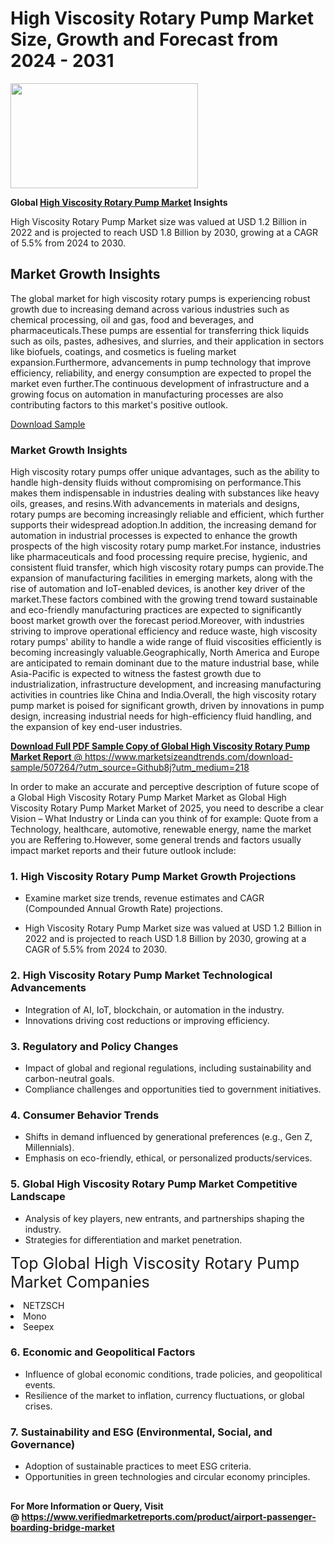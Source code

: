 <H1>High Viscosity Rotary Pump Market Size, Growth and Forecast from 2024 - 2031</H1><img class="aligncenter size-medium wp-image-584254" src="https://thirdeyenews.in/wp-content/uploads/2024/09/Global-Market-Research-300x168.jpeg" alt="" width="300" height="168" /><p><strong>Global&nbsp;<a href="https://www.marketsizeandtrends.com/download-sample/507264/?utm_source=Github8j?utm_medium=218">High Viscosity Rotary Pump Market</a> Insights</strong></p><p>High Viscosity Rotary Pump Market size was valued at USD 1.2 Billion in 2022 and is projected to reach USD 1.8 Billion by 2030, growing at a CAGR of 5.5% from 2024 to 2030.</p><p><h2>Market Growth Insights</h2> <p>The global market for high viscosity rotary pumps is experiencing robust growth due to increasing demand across various industries such as chemical processing, oil and gas, food and beverages, and pharmaceuticals.These pumps are essential for transferring thick liquids such as oils, pastes, adhesives, and slurries, and their application in sectors like biofuels, coatings, and cosmetics is fueling market expansion.Furthermore, advancements in pump technology that improve efficiency, reliability, and energy consumption are expected to propel the market even further.The continuous development of infrastructure and a growing focus on automation in manufacturing processes are also contributing factors to this market's positive outlook.</p> <p><a href="sample_link_here">Download Sample</a></p> <h3>Market Growth Insights</h3> <p>High viscosity rotary pumps offer unique advantages, such as the ability to handle high-density fluids without compromising on performance.This makes them indispensable in industries dealing with substances like heavy oils, greases, and resins.With advancements in materials and designs, rotary pumps are becoming increasingly reliable and efficient, which further supports their widespread adoption.In addition, the increasing demand for automation in industrial processes is expected to enhance the growth prospects of the high viscosity rotary pump market.For instance, industries like pharmaceuticals and food processing require precise, hygienic, and consistent fluid transfer, which high viscosity rotary pumps can provide.The expansion of manufacturing facilities in emerging markets, along with the rise of automation and IoT-enabled devices, is another key driver of the market.These factors combined with the growing trend toward sustainable and eco-friendly manufacturing practices are expected to significantly boost market growth over the forecast period.Moreover, with industries striving to improve operational efficiency and reduce waste, high viscosity rotary pumps' ability to handle a wide range of fluid viscosities efficiently is becoming increasingly valuable.Geographically, North America and Europe are anticipated to remain dominant due to the mature industrial base, while Asia-Pacific is expected to witness the fastest growth due to industrialization, infrastructure development, and increasing manufacturing activities in countries like China and India.Overall, the high viscosity rotary pump market is poised for significant growth, driven by innovations in pump design, increasing industrial needs for high-efficiency fluid handling, and the expansion of key end-user industries.</p> <p><a href="more_insights_link_here"></p><p><span class=""><strong>Download Full PDF Sample Copy of Global High Viscosity Rotary Pump Market Report</strong> @ <a href="https://www.marketsizeandtrends.com/download-sample/507264/?utm_source=Github8j?utm_medium=218" target="_blank">https://www.marketsizeandtrends.com/download-sample/507264/?utm_source=Github8j?utm_medium=218</a></span></p><p>In order to make an accurate and perceptive description of future scope of a Global&nbsp;High Viscosity Rotary Pump Market Market as Global&nbsp;High Viscosity Rotary Pump Market Market of 2025, you need to describe a clear Vision &ndash; What Industry or Linda can you think of for example: Quote from a Technology, healthcare, automotive, renewable energy, name the market you are Reffering to.However, some general trends and factors usually impact market reports and their future outlook include:</p><h3>1.&nbsp;<strong>High Viscosity Rotary Pump Market Growth Projections</strong></h3><ul><li>Examine market size trends, revenue estimates and CAGR (Compounded Annual Growth Rate) projections.</li><li><p>High Viscosity Rotary Pump Market size was valued at USD 1.2 Billion in 2022 and is projected to reach USD 1.8 Billion by 2030, growing at a CAGR of 5.5% from 2024 to 2030.</p></li></ul><h3>2.&nbsp;<strong>High Viscosity Rotary Pump Market Technological Advancements</strong></h3><ul><li>Integration of AI, IoT, blockchain, or automation in the industry.</li><li>Innovations driving cost reductions or improving efficiency.</li></ul><h3>3.&nbsp;<strong>Regulatory and Policy Changes</strong></h3><ul><li>Impact of global and regional regulations, including sustainability and carbon-neutral goals.</li><li>Compliance challenges and opportunities tied to government initiatives.</li></ul><h3>4.&nbsp;<strong>Consumer Behavior Trends</strong></h3><ul><li>Shifts in demand influenced by generational preferences (e.g., Gen Z, Millennials).</li><li>Emphasis on eco-friendly, ethical, or personalized products/services.</li></ul><h3>5.&nbsp;<strong>Global High Viscosity Rotary Pump Market Competitive Landscape</strong></h3><ul><li>Analysis of key players, new entrants, and partnerships shaping the industry.</li><li>Strategies for differentiation and market penetration.</li></ul><p data-pm-slice="1 1 []"><span style="color: inherit; font-family: inherit; font-size: 25px;">Top Global High Viscosity Rotary Pump Market Companies</span></p><div class="" data-test-id=""><p><li>NETZSCH</li><li> Mono</li><li> Seepex</li></p></div><h3>6.&nbsp;<strong>Economic and Geopolitical Factors</strong></h3><ul><li>Influence of global economic conditions, trade policies, and geopolitical events.</li><li>Resilience of the market to inflation, currency fluctuations, or global crises.</li></ul><h3>7.&nbsp;<strong>Sustainability and ESG (Environmental, Social, and Governance)</strong></h3><ul><li>Adoption of sustainable practices to meet ESG criteria.</li><li>Opportunities in green technologies and circular economy principles.</li></ul><h2><strong style="font-size: 14px;">For More Information or Query, Visit @&nbsp;</strong><a style="background-color: #ffffff; font-size: 14px;" href="https://www.marketsizeandtrends.com/report/high-viscosity-rotary-pump-market/" target="_blank">https://www.verifiedmarketreports.com/product/airport-passenger-boarding-bridge-market</a></h2>